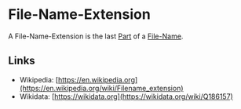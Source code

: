 # File-Name-Extension

A File-Name-Extension is the last [Part](60084.md) of a [File-Name](9000058.md).

## Links

- Wikipedia: [https://en.wikipedia.org](https://en.wikipedia.org/wiki/Filename_extension)
- Wikidata: [https://wikidata.org](https://wikidata.org/wiki/Q186157)
